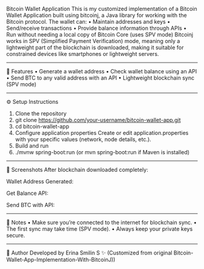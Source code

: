 Bitcoin Wallet Application
This is my customized implementation of a Bitcoin Wallet Application built using bitcoinj, a Java library for working with the Bitcoin protocol.
The wallet can:
•	Maintain addresses and keys
•	Send/receive transactions
•	Provide balance information through APIs
•	Run without needing a local copy of Bitcoin Core (uses SPV mode)
Bitcoinj works in SPV (Simplified Payment Verification) mode, meaning only a lightweight part of the blockchain is downloaded, making it suitable for constrained devices like smartphones or lightweight servers.
________________________________________
🚀 Features
•	Generate a wallet address
•	Check wallet balance using an API
•	Send BTC to any valid address with an API
•	Lightweight blockchain sync (SPV mode)
________________________________________
⚙️ Setup Instructions
1.	Clone the repository
2.	git clone https://github.com/your-username/bitcoin-wallet-app.git
3.	cd bitcoin-wallet-app
4.	Configure application properties
Create or edit application.properties with your specific values (network, node details, etc.).
5.	Build and run
6.	./mvnw spring-boot:run
(or mvn spring-boot:run if Maven is installed)
________________________________________
📸 Screenshots
After blockchain downloaded completely:
 
Wallet Address Generated:
 
Get Balance API:
 
Send BTC with API:
 
 
 
________________________________________
📌 Notes
•	Make sure you’re connected to the internet for blockchain sync.
•	The first sync may take time (SPV mode).
•	Always keep your private keys secure.
________________________________________
👤 Author
Developed by Erina Smilin S ✨
(Customized from original Bitcoin-Wallet-App-Implementation-With-BitcoinJ))
